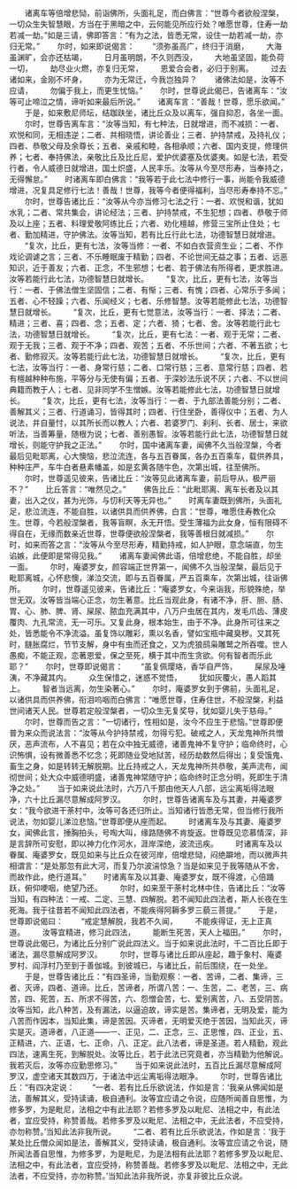 <!-- { "loadSidebar": true } -->
　　诸离车等倍增悲恸，前诣佛所，头面礼足，而白佛言：“世尊今者欲般涅槃，一切众生失智慧眼，方当在于黑暗之中，云何能见所应行处？唯愿世尊，住寿一劫若减一劫。”如是三请，佛即答言：“有为之法，皆悉无常，设住一劫若减一劫，亦归无常。”
　　尔时，如来即说偈言：
　　“须弥虽高广，终归于消磨，
　　大海虽渊旷，会亦还枯竭，
　　日月虽明朗，不久则西没，
　　大地虽坚固，能负荷一切，
　　劫尽业火燃，亦复归无常，
　　恩爱合会者，必归于别离。
　　过去诸如来，金刚不坏身，
　　亦为无常迁，今我岂独异？
　　诸佛法如是，汝等不应请，
　　勿偏于我上，而更生忧恼。”
　　尔时，世尊说此偈已，告诸离车：“汝等可止啼泣之情，谛听如来最后所说。”
　　诸离车言：“善哉！世尊，愿乐欲闻。”
　　于是，如来敷尼师坛，结跏趺坐，诸比丘众及以离车，强自抑忍，各坐一面。
　　尔时，世尊告离车言：“汝等当知，有七种法，日就增进，而不减损：一者、欢悦和同，无相违逆；二者、共相晓悟，讲论善业；三者、护持禁戒，及持礼仪；四者、恭敬父母及余尊长；五者、亲戚和睦，各相承顺；六者、国内支提，修理供养；七者、奉持佛法，亲敬比丘及比丘尼，爱护优婆塞及优婆夷。如是七法，若受行者，令人威德日就增进，国土炽盛，人民丰乐。汝等从今至尽形寿，当奉持之，无得懈怠。”
　　时诸离车即白佛言：“我等若于此七法中修行一事，尚能令我威德增进，况复具足修行七法！善哉！世尊，我等今者便得福利，当尽形寿奉持不忘。”
　　尔时，世尊告诸比丘：“汝等从今亦当修习七法之行：一者、欢悦和谐，犹如水乳；二者、常共集会，讲论经法；三者、护持禁戒，不生犯想；四者、恭敬于师及以上座；五者、料理爱敬阿练比丘；六者、劝化檀越，修营三宝所止住处；七者、勤加精进，守护佛法。汝等当知，若有比丘行此七法，功德智慧日就增进。
　　“复次，比丘，更有七法，汝等当修：一者、不如白衣营资生业；二者、不作戏论调谑之言；三者、不乐睡眠废于精勤；四者、不论世间无益之事；五者、远恶知识，近于善友；六者、正念，不生邪想；七者、若于佛法有所得者，更求胜进。汝等若能行此七法，功德智慧日就增长。
　　“复次，比丘，更有七法，汝等当行：一者、于佛法僧生坚固信；二者、有惭；三者、有愧；四者、心常乐于多闻；五者、心不轻躁；六者、乐闻经义；七者、乐修智慧。汝等若能修此七法，功德智慧日就增长。
　　“复次，比丘，更有七觉意法，汝等当行：一者、择法；二者、精进；三者、喜；四者、念；五者、定；六者、猗；七者、舍。汝等若能行此七法，功德智慧日就增长。
　　“复次，比丘，更有七法：一者、观于无常；二者、观于无我；三者、观于不净；四者、观苦；五者、不乐世间；六者、不著五欲；七者、勤修寂灭。汝等若能行此七法，功德智慧日就增长。
　　“复次，比丘，更有七法，汝等当行：一者、身常行慈；二者、口常行慈；三者、意常行慈；四者、若有檀越种种布施，平等分与无使有偏；五者、于深妙法乐说不厌；六者、不以世间典籍而教于人；七者、见非同学不生憎嫉。汝等若能修此七法，功德智慧日就增长。
　　“复次，比丘，更有七法，汝等当行：一者、于九部法善能分别；二者、善解其义；三者、行道诵习，皆得其时；四者、行住坐卧，善得仪中；五者、为人说法，并自量忖，以其所长而以教人；六者、若婆罗门、刹利、长者、居士，来欲听法，当善筹量，随根为说；七者、善别愚智。汝等若能行此七法，功德智慧日就增长，则能守护我之正法。”
　　尔时，国中诸离车妻，闻佛不久当般涅槃，今者最后见毗耶离，心大懊恼，悲泣流连，各与五百眷属，各办五百乘车，载供养具，种种庄严，车牛白者悬素幡盖，如是玄黄各随牛色，次第出城，往至佛所。
　　尔时，世尊遥见彼来，告诸比丘：“汝等见此诸离车妻，前后导从，极严丽不？”
　　比丘答言：“唯然见之。”
　　佛告比丘：“此毗耶离、离车长者及以其妻，出入之仪，甚为光饰，与忉利天等无异也。”
　　时离车妻既到佛所，头面礼足，悲泣流连，不能自胜，以诸供具而供养佛，白言：“世尊，唯愿住寿教化众生。世尊，今若般涅槃者，我等盲瞑，永无开悟。受生薄福为此女身，恒有限碍不得自在，无缘而数亲近世尊，世尊便欲般涅槃者，我等善根日就减损。”
　　尔时，如来而答之言：“汝等从今至尽形寿，精勤持戒，如人护眼，意念端直，勿生谄嫉，此便即是常得见我。”
　　诸离车妻闻佛此语，倍增悲绝，不能自胜，却坐一面。
　　尔时，庵婆罗女，颜容端正世界第一，闻佛不久当般涅槃，最后见于毗耶离城，心怀悲懊，涕泣交流，即与五百眷属，严五百乘车，次第出城，往诣佛所。
　　尔时，世尊遥见彼来，告诸比丘：“庵婆罗女，今来诣我，形貌殊绝，举世无双。汝等皆当端心正念，勿生著意。比丘当观此身，有诸不净，肝、胆、肠、胃、心、肺、脾、肾、屎尿、脓血充满其中，八万户虫居在其内，发毛爪齿、薄皮覆肉、九孔常流，无一可乐。又复此身，根本始生，由于不净。此身所可往来之处，皆悉能令不净流溢。虽复饰以雕彩，熏以名香，譬如宝瓶中藏臭秽。又其死时，膖胀腐烂，节节支解，身中有虫而还食之，又为虎狼鸱枭雕鹫之所吞噬。世人愚痴，不能正观，恋著恩爱，保之至死，横于其中而生贪欲。何有智者而乐此耶？”
　　尔时，世尊即说偈言：
　　“虽复佩璎珞，香华自严饰，
　　屎尿及唾洟，不净藏其内。
　　众生保惜之，迷惑不觉悟，
　　犹如灰覆火，愚人蹈其上。
　　智者当远离，勿生染著心。”
　　尔时，庵婆罗女到于佛前，头面礼足，以诸供具而供养佛，衔泪呜咽而白佛言：“唯愿世尊，住寿住世，不般涅槃，利益世间诸天人民。世尊若定般涅槃者，一切众生无复奖导，犹如婴儿失于慈母。”
　　尔时，世尊而告之言：“一切诸行，性相如是，汝今不应生于悲恼。”世尊即便普为来众而说法言：“汝等从今护持禁戒，勿得亏犯。破戒之人，天龙鬼神所共憎厌，恶声流布，人不喜见；若在众中独无威德，诸善鬼神不复守护；临命终时，心识怖惧，设有微善悉不忆念；死即随业受地狱苦，经历劫数然后得出；复受饿鬼、畜生之身，如是转转无解脱期。比丘持戒之人，天龙鬼神所共恭敬，美声流布，闻彻世间；处大众中威德明盛，诸善鬼神常随守护；临命终时正念分明，死即生于清净之处。”
　　当于如来说此法时，六万八千那由他天人八部，远尘离垢得法眼净，六十比丘漏尽意解成阿罗汉。
　　尔时，世尊告诸离车及与其妻，并庵婆罗女：“我今欲进干荼村中，汝等可各还归所止。当知诸行皆悉无常，但当修行我所说法，勿如婴儿涕泣悲恼。”世尊即便从座而起。
　　时诸离车及与其妻、庵婆罗女，闻佛此言，捶胸拍头，号啕大叫，缘路随佛不肯旋返。世尊既见恋慕情深，非是言辞所可安慰，即以神力化作河水，涯岸深绝，波流迅疾。
　　时诸离车及以眷属、庵婆罗女，既见如来与比丘众在彼河岸，倍增悲恸，闷绝躃地，而以微声共相谓言：“是处那忽有此大河，而复乃尔波湍惊急？当是如来见于我等随从不舍，而故作此，绝行道耳。”
　　时诸离车及以其妻、庵婆罗女，既不得渡，心倍踊跃，俯仰哽咽，绝望乃还。
　　尔时，如来至干荼村北林中住，告诸比丘：“汝等当知，有四种法：一戒、二定、三慧、四解脱。若不闻知此四法者，斯人长夜在生死海。我于往昔若不闻知此四法者，不能疾得阿耨多罗三藐三菩提。”
　　于是，世尊即说偈曰：
　　“戒定慧解脱，我若不久闻，
　　不能疾得证，无上正真道。
　　汝等宜精进，修习此四法，
　　能断生死苦，天人上福田。”
　　尔时，世尊说此偈已，为诸比丘分别广说此四法义。当于如来说此法时，千二百比丘即于诸法，漏尽意解成阿罗汉。
　　尔时，世尊与诸比丘即从座起，趣于象村、庵婆罗村、阎浮村乃至到于善伽城。到彼城已，与诸比丘，前后围绕，在一处坐。
　　于是，世尊告诸比丘：“有四圣谛，当勤观察：一者、苦谛，二者、集谛，三者、灭谛，四者、道谛。比丘，苦谛者，所谓八苦：一、生苦，二、老苦，三、病苦，四、死苦，五、所求不得苦，六、怨憎会苦，七、爱别离苦，八、五受阴苦。汝等当知，此八种苦，及有漏法，以逼迫故，谛实是苦。集谛者，无明及爱，能为八苦而作因本，当知此集，谛是苦因。灭谛者，无明爱灭绝于苦因，当知此灭，谛实是灭。道谛者，八正道——一、正见，二、正念，三、正思惟，四、正业，五、正精进，六、正语，七、正命，八、正定。此八法者，谛是圣道。若人精勤，观此四法，速离生死，到解脱处。汝等比丘，若于此法已究竟者，亦当精勤为他解说。我若灭后，汝等亦应勤思修习。”
　　当于如来说此法时，五百比丘漏尽意解成阿罗汉，虚空诸天其数四万，于诸法中远尘离垢得法眼净。
　　尔时，世尊告诸比丘：“有四决定说：
　　“一者、若有比丘乐欲说法，作如是言：‘我亲从佛闻如是法，善解其义，受持读诵，极自通利。汝等宜应请之令说，应随所闻善自思惟，为修多罗，为是毗尼，法相之中有此法耶？若修多罗及以毗尼、法相之中，有此法者，宜应受持，称赞善哉。若修多罗及以毗尼、法相之中，无此法者，不应受持，亦勿称赞。’当知此法非我所说。
　　“二者、若有比丘乐欲说法，作如是言：‘我于某处比丘僧众闻如是法，善解其义，受持读诵，极自通利。汝等宜应请之令说，随所闻法善自思惟，为修多罗，为是毗尼，为是法相有此法耶？若修多罗及以毗尼、法相之中，有此法者，宜应受持，称赞善哉。若修多罗及以毗尼、法相之中，无此法者，不应受持，亦勿称赞。’当知此法非我所说，亦复非彼比丘众说。
